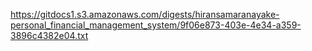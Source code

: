 https://gitdocs1.s3.amazonaws.com/digests/hiransamaranayake-personal_financial_management_system/9f06e873-403e-4e34-a359-3896c4382e04.txt
